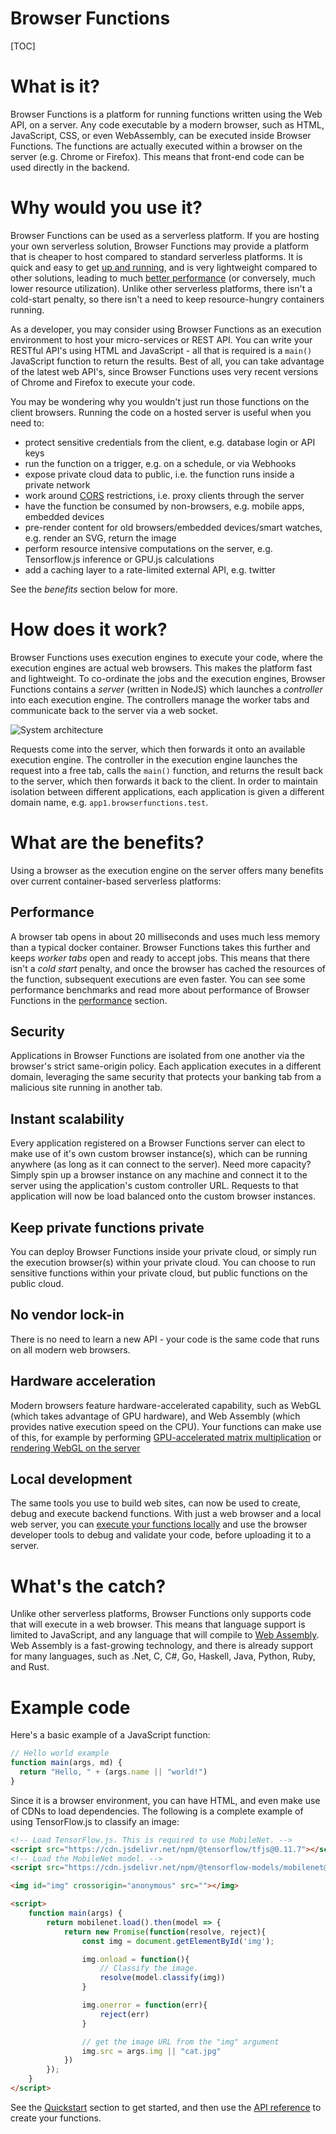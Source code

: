 Browser Functions
=======

[TOC]

# What is it?

Browser Functions is a platform for running functions written using the Web API, on a server. Any code executable by a modern browser, such as HTML, JavaScript, CSS, or even WebAssembly, can be executed inside Browser Functions. The functions are actually executed within a browser on the server (e.g. Chrome or Firefox). This means that front-end code can be used directly in the backend.

# Why would you use it?

Browser Functions can be used as a serverless platform. If you are hosting your own serverless solution, Browser Functions may provide a platform that is cheaper to host compared to standard serverless platforms. It is quick and easy to get [up and running](?install.md), and is very lightweight compared to other solutions, leading to much [better performance](?performance.md) (or conversely, much lower resource utilization). Unlike other serverless platforms, there isn't a cold-start penalty, so there isn't a need to keep resource-hungry containers running.

As a developer, you may consider using Browser Functions as an execution environment to host your micro-services or REST API. You can write your RESTful API's using HTML and JavaScript - all that is required is a `main()` JavaScript function to return the results. Best of all, you can take advantage of the latest web API's, since Browser Functions uses very recent versions of Chrome and Firefox to execute your code.

You may be wondering why you wouldn't just run those functions on the client browsers. Running the code on a hosted server is useful when you need to:

- protect sensitive credentials from the client, e.g. database login or API keys
- run the function on a trigger, e.g. on a schedule, or via Webhooks
- expose private cloud data to public, i.e. the function runs inside a private network
- work around [CORS](https://developer.mozilla.org/en-US/docs/Web/HTTP/CORS) restrictions, i.e. proxy clients through the server
- have the function be consumed by non-browsers, e.g. mobile apps, embedded devices
- pre-render content for old browsers/embedded devices/smart watches, e.g. render an SVG, return the image
- perform resource intensive computations on the server, e.g. Tensorflow.js inference or GPU.js calculations
- add a caching layer to a rate-limited external API, e.g. twitter

See the *benefits* section below for more.

# How does it work?

Browser Functions uses execution engines to execute your code, where the execution engines are actual web browsers. This makes the platform fast and lightweight. To co-ordinate the jobs and the execution engines, Browser Functions contains a *server* (written in NodeJS) which launches a *controller* into each execution engine. The controllers manage the worker tabs and communicate back to the server via a web socket.

![System architecture](images/system-architecture.png)

Requests come into the server, which then forwards it onto an available execution engine. The controller in the execution engine launches the request into a free tab, calls the `main()` function, and returns the result back to the server, which then forwards it back to the client. In order to maintain isolation between different applications, each application is given a different domain name, e.g. `app1.browserfunctions.test`.

# What are the benefits?

Using a browser as the execution engine on the server offers many benefits over current container-based serverless platforms:

## Performance

A browser tab opens in about 20 milliseconds and uses much less memory than a typical docker container. Browser Functions takes this further and keeps *worker tabs* open and ready to accept jobs. This means that there isn't a *cold start* penalty, and once the browser has cached the resources of the function, subsequent executions are even faster. You can see some performance benchmarks and read more about performance of Browser Functions in the [performance](?performance.md) section.

## Security

Applications in Browser Functions are isolated from one another via the browser's strict same-origin policy. Each application executes in a different domain, leveraging the same security that protects your banking tab from a malicious site running in another tab.

## Instant scalability

Every application registered on a Browser Functions server can elect to make use of it's own custom browser instance(s), which can be running anywhere (as long as it can connect to the server). Need more capacity? Simply spin up a browser instance on any machine and connect it to the server using the application's custom controller URL. Requests to that application will now be load balanced onto the custom browser instances.

## Keep private functions private

You can deploy Browser Functions inside your private cloud, or simply run the execution browser(s) within your private cloud. You can choose to run sensitive functions within your private cloud, but public functions on the public cloud.

## No vendor lock-in

There is no need to learn a new API - your code is the same code that runs on all modern web browsers.

## Hardware acceleration

Modern browsers feature hardware-accelerated capability, such as WebGL (which takes advantage of GPU hardware), and Web Assembly (which provides native execution speed on the CPU). Your functions can make use of this, for example by performing [GPU-accelerated matrix multiplication](https://github.com/IBM/browser-functions/browser_backend/tree/master/functions_root/examples/files/gpu_matrix_multiply) or [rendering WebGL on the server](https://github.com/IBM/browser-functions/browser_backend/tree/master/functions_root/examples/files/webgl)

## Local development

The same tools you use to build web sites, can now be used to create, debug and execute backend functions. With just a web browser and a local web server, you can [execute your functions locally](?quickstart.md) and use the browser developer tools to debug and validate your code, before uploading it to a server.

# What's the catch?

Unlike other serverless platforms, Browser Functions only supports code that will execute in a web browser. This means that language support is limited to JavaScript, and any language that will compile to [Web Assembly](https://webassembly.org/). Web Assembly is a fast-growing technology, and there is already support for many languages, such as .Net, C, C#, Go, Haskell, Java, Python, Ruby, and Rust.

# Example code

Here's a basic example of a JavaScript function:

```javascript
// Hello world example
function main(args, md) {
  return "Hello, " + (args.name || "world!")
}
```

Since it is a browser environment, you can have HTML, and even make use of CDNs to load dependencies. The following is a complete example of using TensorFlow.js to classify an image:

```html
<!-- Load TensorFlow.js. This is required to use MobileNet. -->
<script src="https://cdn.jsdelivr.net/npm/@tensorflow/tfjs@0.11.7"></script>
<!-- Load the MobileNet model. -->
<script src="https://cdn.jsdelivr.net/npm/@tensorflow-models/mobilenet@0.1.1"></script>

<img id="img" crossorigin="anonymous" src=""></img>

<script>
    function main(args) {
        return mobilenet.load().then(model => {
            return new Promise(function(resolve, reject){
                const img = document.getElementById('img');

                img.onload = function(){
                    // Classify the image.
                    resolve(model.classify(img))
                }

                img.onerror = function(err){
                    reject(err)
                }

                // get the image URL from the "img" argument
                img.src = args.img || "cat.jpg"
            })
        });
    }
</script>
```

See the [Quickstart](quickstart.md) section to get started, and then use the [API reference](api.md) to create your functions.
